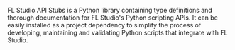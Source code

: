 FL Studio API Stubs is a Python library containing type definitions and
thorough documentation for FL Studio's Python scripting APIs. It can be easily
installed as a project dependency to simplify the process of developing,
maintaining and validating Python scripts that integrate with FL Studio.
